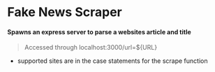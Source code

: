 # **Fake News Scraper**
#### Spawns an express server to parse a websites article and title 
> Accessed through localhost:3000/url=${URL}
- supported sites are in the case statements for the scrape function
